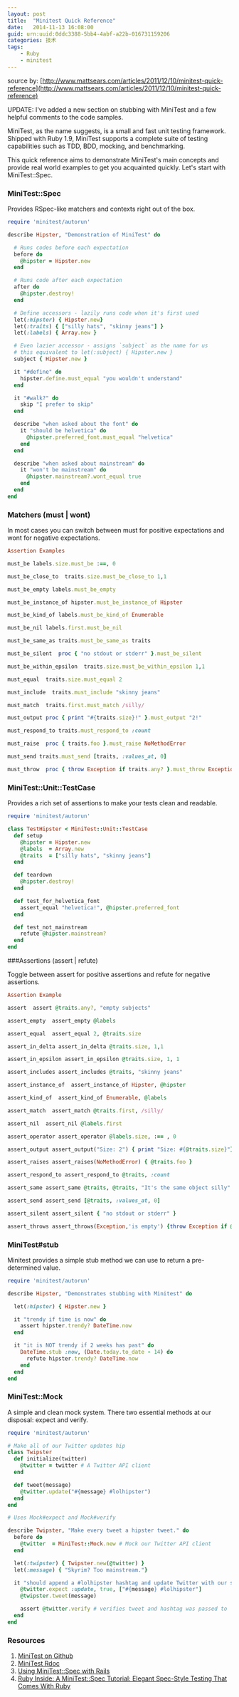 ```yaml
---
layout: post
title:  "Minitest Quick Reference"
date:   2014-11-13 16:08:00
guid: urn:uuid:0ddc3388-5bb4-4abf-a22b-016731159206
categories: 技术
tags:
    - Ruby
    - minitest
---
```


source by: [http://www.mattsears.com/articles/2011/12/10/minitest-quick-reference](http://www.mattsears.com/articles/2011/12/10/minitest-quick-reference)

UPDATE: I've added a new section on stubbing with MiniTest and a few helpful comments to the code samples.

MiniTest, as the name suggests, is a small and fast unit testing framework. Shipped with Ruby 1.9, MiniTest supports a complete suite of testing capabilities such as TDD, BDD, mocking, and benchmarking.

This quick reference aims to demonstrate MiniTest's main concepts and provide real world examples to get you acquainted quickly. Let's start with MiniTest::Spec.

### MiniTest::Spec

Provides RSpec-like matchers and contexts right out of the box.

```ruby
require 'minitest/autorun'

describe Hipster, "Demonstration of MiniTest" do

  # Runs codes before each expectation
  before do
    @hipster = Hipster.new
  end

  # Runs code after each expectation
  after do
    @hipster.destroy!
  end

  # Define accessors - lazily runs code when it's first used
  let(:hipster) { Hipster.new}
  let(:traits) { ["silly hats", "skinny jeans"] }
  let(:labels) { Array.new }

  # Even lazier accessor - assigns `subject` as the name for us
  # this equivalent to let(:subject) { Hipster.new }
  subject { Hipster.new }

  it "#define" do
    hipster.define.must_equal "you wouldn't understand"
  end

  it "#walk?" do
    skip "I prefer to skip"
  end

  describe "when asked about the font" do
    it "should be helvetica" do
      @hipster.preferred_font.must_equal "helvetica"
    end
  end

  describe "when asked about mainstream" do
    it "won't be mainstream" do
      @hipster.mainstream?.wont_equal true
    end
  end
end

```

### Matchers (must | wont)

In most cases you can switch between must for positive expectations and wont for negative expectations.

```ruby
Assertion Examples

must_be labels.size.must_be :==, 0

must_be_close_to  traits.size.must_be_close_to 1,1

must_be_empty labels.must_be_empty

must_be_instance_of hipster.must_be_instance_of Hipster

must_be_kind_of labels.must_be_kind_of Enumerable

must_be_nil labels.first.must_be_nil

must_be_same_as traits.must_be_same_as traits

must_be_silent  proc { "no stdout or stderr" }.must_be_silent

must_be_within_epsilon  traits.size.must_be_within_epsilon 1,1

must_equal  traits.size.must_equal 2

must_include  traits.must_include "skinny jeans"

must_match  traits.first.must_match /silly/

must_output proc { print "#{traits.size}!" }.must_output "2!"

must_respond_to traits.must_respond_to :count

must_raise  proc { traits.foo }.must_raise NoMethodError

must_send traits.must_send [traits, :values_at, 0]

must_throw  proc { throw Exception if traits.any? }.must_throw Exception

```

### MiniTest::Unit::TestCase

Provides a rich set of assertions to make your tests clean and readable.

```ruby
require 'minitest/autorun'

class TestHipster < MiniTest::Unit::TestCase
  def setup
    @hipster = Hipster.new
    @labels  = Array.new
    @traits  = ["silly hats", "skinny jeans"]
  end

  def teardown
    @hipster.destroy!
  end

  def test_for_helvetica_font
    assert_equal "helvetica!", @hipster.preferred_font
  end

  def test_not_mainstream
    refute @hipster.mainstream?
  end
end

```
###Assertions (assert | refute)

Toggle between assert for positive assertions and refute for negative assertions.

```ruby
Assertion Example

assert  assert @traits.any?, "empty subjects"

assert_empty  assert_empty @labels

assert_equal  assert_equal 2, @traits.size

assert_in_delta assert_in_delta @traits.size, 1,1

assert_in_epsilon assert_in_epsilon @traits.size, 1, 1

assert_includes assert_includes @traits, "skinny jeans"

assert_instance_of  assert_instance_of Hipster, @hipster

assert_kind_of  assert_kind_of Enumerable, @labels

assert_match  assert_match @traits.first, /silly/

assert_nil  assert_nil @labels.first

assert_operator assert_operator @labels.size, :== , 0

assert_output assert_output("Size: 2") { print "Size: #{@traits.size}"}

assert_raises assert_raises(NoMethodError) { @traits.foo }

assert_respond_to assert_respond_to @traits, :count

assert_same assert_same @traits, @traits, "It's the same object silly"

assert_send assert_send [@traits, :values_at, 0]

assert_silent assert_silent { "no stdout or stderr" }

assert_throws assert_throws(Exception,'is empty') {throw Exception if @traits.any?}

```

### MiniTest#stub

Minitest provides a simple stub method we can use to return a pre-determined value.

```ruby
require 'minitest/autorun'

describe Hipster, "Demonstrates stubbing with Minitest" do

  let(:hipster) { Hipster.new }

  it "trendy if time is now" do
    assert hipster.trendy? DateTime.now
  end

  it "it is NOT trendy if 2 weeks has past" do
    DateTime.stub :now, (Date.today.to_date - 14) do
      refute hipster.trendy? DateTime.now
    end
  end
end

```

### MiniTest::Mock

A simple and clean mock system. There two essential methods at our disposal: expect and verify.

```ruby
require 'minitest/autorun'

# Make all of our Twitter updates hip
class Twipster
  def initialize(twitter)
    @twitter = twitter # A Twitter API client
  end

  def tweet(message)
    @twitter.update("#{message} #lolhipster")
  end
end

# Uses Mock#expect and Mock#verify

describe Twipster, "Make every tweet a hipster tweet." do
  before do
    @twitter  = MiniTest::Mock.new # Mock our Twitter API client
  end

  let(:twipster) { Twipster.new(@twitter) }
  let(:message) { "Skyrim? Too mainstream."}

  it "should append a #lolhipster hashtag and update Twitter with our status" do
    @twitter.expect :update, true, ["#{message} #lolhipster"]
    @twipster.tweet(message)

    assert @twitter.verify # verifies tweet and hashtag was passed to `@twitter.update`
  end
end

```

### Resources

1. [MiniTest on Github](https://github.com/seattlerb/minitest)
2. [MiniTest Rdoc](http://docs.seattlerb.org/minitest)
3. [Using MiniTest::Spec with Rails](http://metaskills.net/2011/03/26/using-minitest-spec-with-rails)
4. [Ruby Inside: A MiniTest::Spec Tutorial: Elegant Spec-Style Testing That Comes With Ruby](http://www.rubyinside.com/a-minitestspec-tutorial-elegant-spec-style-testing-that-comes-with-ruby-5354.html)
